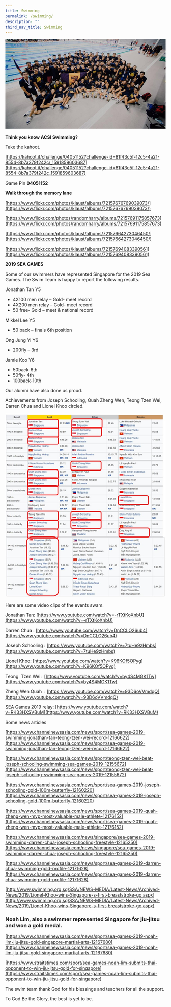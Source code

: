 ```yaml
---
title: Swimming
permalink: /swimming/
description: ""
third_nav_title: Swimming
---
```

![](/images/Picture1.png)

**Think you know ACSI Swimming?**

Take the kahoot.

[https://kahoot.it/challenge/04051152?challenge-id=81f43c5f-12c5-4a21-8554-8b7a379f242c\_1591859603687](https://kahoot.it/challenge/04051152?challenge-id=81f43c5f-12c5-4a21-8554-8b7a379f242c_1591859603687)

Game Pin **04051152**

**Walk through the memory lane**

[https://www.flickr.com/photos/klaust/albums/72157676769039073/](https://www.flickr.com/photos/klaust/albums/72157676769039073/)

[https://www.flickr.com/photos/randomharry/albums/72157691175857673](https://www.flickr.com/photos/randomharry/albums/72157691175857673)

[https://www.flickr.com/photos/klaust/albums/72157664273046450/](https://www.flickr.com/photos/klaust/albums/72157664273046450/)

[https://www.flickr.com/photos/klaust/albums/72157694083390561](https://www.flickr.com/photos/klaust/albums/72157694083390561)

**2019 SEA GAMES**

Some of our swimmers have represented Singapore for the 2019 Sea Games. The Swim Team is happy to report the following results.

Jonathan Tan Y5

*   4X100 men relay – Gold- meet record
*   4X200 men relay – Gold- meet record
*   50 free- Gold – meet & national record

Mikkel Lee Y5

*   50 back – finals 6th position

Ong Jung Yi Y6

*   200fly – 3rd

Jamie Koo Y6

*   50back-6th
*   50fly- 4th
*   100back-10th

Our alumni have also done us proud.

Achievements from Joseph Schooling, Quah Zheng Wen, Teong Tzen Wei, Darren Chua and Lionel Khoo circled.

![](/images/swimming.jpg)

Here are some video clips of the events swam.

Jonathan Tan: [https://www.youtube.com/watch?v=-rTXtKoXnbU](https://www.youtube.com/watch?v=-rTXtKoXnbU)

Darren Chua : [https://www.youtube.com/watch?v=DnCCLO26ub4](https://www.youtube.com/watch?v=DnCCLO26ub4)

Joseph Schooling : [https://www.youtube.com/watch?v=7tuHe9zHmbs](https://www.youtube.com/watch?v=7tuHe9zHmbs)

Lionel Khoo: [https://www.youtube.com/watch?v=K96KOf5OPyg](https://www.youtube.com/watch?v=K96KOf5OPyg)

Teong  Tzen Wei:  [https://www.youtube.com/watch?v=by4S4MGK1Tw](https://www.youtube.com/watch?v=by4S4MGK1Tw)

Zheng Wen Quah  : [https://www.youtube.com/watch?v=93D6oVVmdqQ](https://www.youtube.com/watch?v=93D6oVVmdqQ)

SEA Games 2019 relay: [https://www.youtube.com/watch?v=RK33HXSVBuM](https://www.youtube.com/watch?v=RK33HXSVBuM)

Some news articles

[https://www.channelnewsasia.com/news/sport/sea-games-2019-swimming-jonathan-tan-teong-tzen-wei-record-12166622](https://www.channelnewsasia.com/news/sport/sea-games-2019-swimming-jonathan-tan-teong-tzen-wei-record-12166622)

[https://www.channelnewsasia.com/news/sport/teong-tzen-wei-beat-joseph-schooling-swimming-sea-games-2019-12155672](https://www.channelnewsasia.com/news/sport/teong-tzen-wei-beat-joseph-schooling-swimming-sea-games-2019-12155672)

[https://www.channelnewsasia.com/news/sport/sea-games-2019-joseph-schooling-gold-100m-butterfly-12160220](https://www.channelnewsasia.com/news/sport/sea-games-2019-joseph-schooling-gold-100m-butterfly-12160220)

[https://www.channelnewsasia.com/news/sport/sea-games-2019-quah-zheng-wen-mvp-most-valuable-male-athlete-12176152](https://www.channelnewsasia.com/news/sport/sea-games-2019-quah-zheng-wen-mvp-most-valuable-male-athlete-12176152)

[https://www.channelnewsasia.com/news/singapore/sea-games-2019-swimming-darren-chua-joseph-schooling-freestyle-12165250](https://www.channelnewsasia.com/news/singapore/sea-games-2019-swimming-darren-chua-joseph-schooling-freestyle-12165250)

[https://www.channelnewsasia.com/news/sport/sea-games-2019-darren-chua-swimming-gold-profile-12171628](https://www.channelnewsasia.com/news/sport/sea-games-2019-darren-chua-swimming-gold-profile-12171628)

[http://www.swimming.org.sg/SSA/NEWS-MEDIA/Latest-News/Archived-News/2019/Lionel-Khoo-wins-Singapore-s-first-breaststroke-go.aspx](http://www.swimming.org.sg/SSA/NEWS-MEDIA/Latest-News/Archived-News/2019/Lionel-Khoo-wins-Singapore-s-first-breaststroke-go.aspx)

### Noah Lim, also a swimmer represented Singapore for jiu-jitsu and won a gold medal.

[https://www.channelnewsasia.com/news/sport/sea-games-2019-noah-lim-jiu-jitsu-gold-singapore-martial-arts-12167680](https://www.channelnewsasia.com/news/sport/sea-games-2019-noah-lim-jiu-jitsu-gold-singapore-martial-arts-12167680)

[https://www.straitstimes.com/sport/sea-games-noah-lim-submits-thai-opponent-to-win-jiu-jitsu-gold-for-singapore](https://www.straitstimes.com/sport/sea-games-noah-lim-submits-thai-opponent-to-win-jiu-jitsu-gold-for-singapore)

The swim team thank God for his blessings and teachers for all the support.

To God Be the Glory, the best is yet to be.